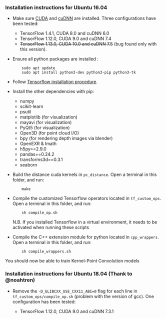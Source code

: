 ### Installation instructions for Ubuntu 16.04
     
* Make sure <a href="https://docs.nvidia.com/cuda/cuda-installation-guide-linux/index.html">CUDA</a>  and <a href="https://docs.nvidia.com/deeplearning/sdk/cudnn-install/index.html">cuDNN</a> are installed. Three configurations have been tested: 
     - TensorFlow 1.4.1, CUDA 8.0 and cuDNN 6.0
     - TensorFlow 1.12.0, CUDA 9.0 and cuDNN 7.4
     - ~~TensorFlow 1.13.0, CUDA 10.0 and cuDNN 7.5~~ (bug found only with this version).
     
* Ensure all python packages are installed :

          sudo apt update
          sudo apt install python3-dev python3-pip python3-tk

* Follow <a href="https://www.tensorflow.org/install/pip">Tensorflow installation procedure</a>.

* Install the other dependencies with pip:
     - numpy
     - scikit-learn
     - psutil
     - matplotlib (for visualization)
     - mayavi (for visualization)
     - PyQt5 (for visualization)
     - Open3D (for point cloud I/O)
     - bpy (for rendering depth images via blender)
     - OpenEXR & Imath
     - h5py==2.9.0
     - pandas==0.24.2
     - transforms3d==0.3.1
     - seaborn
     
* Build the distance cuda kernels in `pc_distance`. Open a terminal in this folder, and run:

          make

* Compile the customized Tensorflow operators located in `tf_custom_ops`. Open a terminal in this folder, and run:

          sh compile_op.sh

     N.B. If you installed Tensorflow in a virtual environment, it needs to be activated when running these scripts
     
* Compile the C++ extension module for python located in `cpp_wrappers`. Open a terminal in this folder, and run:

          sh compile_wrappers.sh

You should now be able to train Kernel-Point Convolution models

### Installation instructions for Ubuntu 18.04 (Thank to @noahtren)

* Remove the `-D_GLIBCXX_USE_CXX11_ABI=0` flag for each line in `tf_custom_ops/compile_op.sh` (problem with the version of gcc). One configuration has been tested:

     - TensorFlow 1.12.0, CUDA 9.0 and cuDNN 7.3.1
